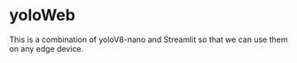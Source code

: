 # yoloWeb
This is a combination of yoloV8-nano and Streamlit so that we can use them on any edge device.
